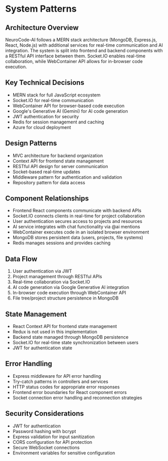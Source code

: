 # System Patterns

## Architecture Overview
NeuroCode-AI follows a MERN stack architecture (MongoDB, Express.js, React, Node.js) with additional services for real-time communication and AI integration. The system is split into frontend and backend components with a RESTful API interface between them. Socket.IO enables real-time collaboration, while WebContainer API allows for in-browser code execution.

## Key Technical Decisions
- MERN stack for full JavaScript ecosystem
- Socket.IO for real-time communication
- WebContainer API for browser-based code execution
- Google's Generative AI (Gemini) for AI code generation
- JWT authentication for security
- Redis for session management and caching
- Azure for cloud deployment

## Design Patterns
- MVC architecture for backend organization
- Context API for frontend state management
- RESTful API design for server communication
- Socket-based real-time updates
- Middleware pattern for authentication and validation
- Repository pattern for data access

## Component Relationships
- Frontend React components communicate with backend APIs
- Socket.IO connects clients in real-time for project collaboration
- User authentication secures access to projects and resources
- AI service integrates with chat functionality via @ai mentions
- WebContainer executes code in an isolated browser environment
- MongoDB stores persistent data (users, projects, file systems)
- Redis manages sessions and provides caching

## Data Flow
1. User authentication via JWT
2. Project management through RESTful APIs
3. Real-time collaboration via Socket.IO
4. AI code generation via Google Generative AI integration
5. In-browser code execution through WebContainer API
6. File tree/project structure persistence in MongoDB

## State Management
- React Context API for frontend state management
- Redux is not used in this implementation
- Backend state managed through MongoDB persistence
- Socket.IO for real-time state synchronization between users
- JWT for authentication state

## Error Handling
- Express middleware for API error handling
- Try-catch patterns in controllers and services
- HTTP status codes for appropriate error responses
- Frontend error boundaries for React component errors
- Socket connection error handling and reconnection strategies

## Security Considerations
- JWT for authentication
- Password hashing with bcrypt
- Express validation for input sanitization
- CORS configuration for API protection
- Secure WebSocket connections
- Environment variables for sensitive configuration 